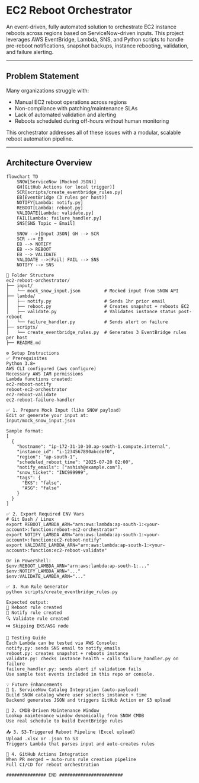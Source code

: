 # EC2 Reboot Orchestrator

An event-driven, fully automated solution to orchestrate EC2 instance reboots across regions based on ServiceNow-driven inputs. This project leverages AWS EventBridge, Lambda, SNS, and Python scripts to handle pre-reboot notifications, snapshot backups, instance rebooting, validation, and failure alerting.

---

##  Problem Statement

Many organizations struggle with:
- Manual EC2 reboot operations across regions
- Non-compliance with patching/maintenance SLAs
- Lack of automated validation and alerting
- Reboots scheduled during off-hours without human monitoring

This orchestrator addresses all of these issues with a modular, scalable reboot automation pipeline.

---

##  Architecture Overview

```mermaid
flowchart TD
    SNOW[ServiceNow (Mocked JSON)]
    GH[GitHub Actions (or local trigger)]
    SCR[scripts/create_eventbridge_rules.py]
    EB[EventBridge (3 rules per host)]
    NOTIFY[Lambda: notify.py]
    REBOOT[Lambda: reboot.py]
    VALIDATE[Lambda: validate.py]
    FAIL[Lambda: failure_handler.py]
    SNS[SNS Topic → Email]
    
    SNOW -->|Input JSON| GH --> SCR
    SCR --> EB
    EB --> NOTIFY
    EB --> REBOOT
    EB --> VALIDATE
    VALIDATE -->|Fail| FAIL --> SNS
    NOTIFY --> SNS

📁 Folder Structure
ec2-reboot-orchestrator/
├── input/
│   └── mock_snow_input.json         # Mocked input from SNOW API
├── lambda/
│   ├── notify.py                    # Sends 1hr prior email
│   ├── reboot.py                    # Creates snapshot + reboots EC2
│   ├── validate.py                  # Validates instance status post-reboot
│   └── failure_handler.py           # Sends alert on failure
├── scripts/
│   └── create_eventbridge_rules.py  # Generates 3 EventBridge rules per host
├── README.md

⚙️ Setup Instructions
✅ Prerequisites
Python 3.8+
AWS CLI configured (aws configure)
Necessary AWS IAM permissions
Lambda functions created:
ec2-reboot-notify
reboot-ec2-orchestrator
ec2-reboot-validate
ec2-reboot-failure-handler

✅ 1. Prepare Mock Input (like SNOW payload)
Edit or generate your input at:
input/mock_snow_input.json

Sample format:
[
  {
    "hostname": "ip-172-31-10-10.ap-south-1.compute.internal",
    "instance_id": "i-1234567890abcdef0",
    "region": "ap-south-1",
    "scheduled_reboot_time": "2025-07-20 02:00",
    "notify_emails": ["ashish@example.com"],
    "snow_ticket": "INC999999",
    "tags": {
      "EKS": "false",
      "ASG": "false"
    }
  }
]

✅ 2. Export Required ENV Vars
# Git Bash / Linux
export REBOOT_LAMBDA_ARN="arn:aws:lambda:ap-south-1:<your-account>:function:reboot-ec2-orchestrator"
export NOTIFY_LAMBDA_ARN="arn:aws:lambda:ap-south-1:<your-account>:function:ec2-reboot-notify"
export VALIDATE_LAMBDA_ARN="arn:aws:lambda:ap-south-1:<your-account>:function:ec2-reboot-validate"

Or in PowerShell:
$env:REBOOT_LAMBDA_ARN="arn:aws:lambda:ap-south-1:..."
$env:NOTIFY_LAMBDA_ARN="..."
$env:VALIDATE_LAMBDA_ARN="..."

✅ 3. Run Rule Generator
python scripts/create_eventbridge_rules.py

Expected output:
🔧 Reboot rule created
🔔 Notify rule created
🔍 Validate rule created
⏭️ Skipping EKS/ASG node

🧪 Testing Guide
Each Lambda can be tested via AWS Console:
notify.py: sends SNS email to notify_emails
reboot.py: creates snapshot + reboots instance
validate.py: checks instance health → calls failure_handler.py on failure
failure_handler.py: sends alert if validation fails
Use sample test events included in this repo or console.

💡 Future Enhancements
🧩 1. ServiceNow Catalog Integration (auto-payload)
Build SNOW catalog where user selects instance + time
Backend generates JSON and triggers GitHub Action or S3 upload

📆 2. CMDB-Driven Maintenance Window
Lookup maintenance window dynamically from SNOW CMDB
Use real schedule to build EventBridge rules

📥 3. S3-Triggered Reboot Pipeline (Excel upload)
Upload .xlsx or .json to S3
Triggers Lambda that parses input and auto-creates rules

🤖 4. GitHub Actions Integration
When PR merged → auto-runs rule creation pipeline
Full CI/CD for reboot orchestration

############### END ########################